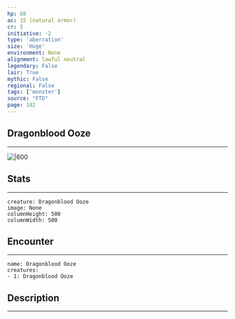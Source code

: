 ```yaml
---
hp: 68
ac: 15 (natural armor)
cr: 5
initiative: -2
type: 'aberration'    
size: 'Huge'
environment: None
alignment: lawful neutral
legendary: False
lair: True
mythic: False
regional: False
tags: ['monster']
source: "FTD"
page: 182
---
```


## Dragonblood Ooze
---

![|600](D:/Program%20Files/5e.tools/img/bestiary/FTD/Dragonblood%20Ooze.webp)

## Stats
---

```statblock
creature: Dragonblood Ooze
image: None
columnHeight: 500
columnWidth: 500
```

## Encounter
---

```encounter-table
name: Dragonblood Ooze
creatures:
- 1: Dragonblood Ooze
```

## Description
---




